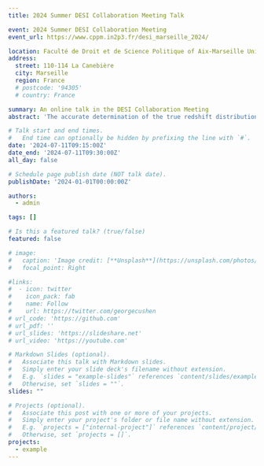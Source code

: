 ```yaml
---
title: 2024 Summer DESI Collaboration Meeting Talk

event: 2024 Summer DESI Collaboration Meeting
event_url: https://www.cppm.in2p3.fr/desi_marseille_2024/

location: Faculté de Droit et de Science Politique of Aix-Marseille Université. 
address:
  street: 110-114 La Canebière
  city: Marseille
  region: France
  # postcode: '94305'
  # country: France

summary: An online talk in the DESI Collaboration Meeting
abstract: 'The accurate determination of the true redshift distributions in tomographic bins is critical for cosmological constraints from photometric surveys. In this talk, I will first briefly introduce the redshift self-calibration method, which can utilize the photometric galaxy clustering alone, is highly convenient and avoids the challenges from incomplete or unrepresentative spectroscopic samples in external calibration. I will present some works on the validation and application of the self-calibration method. Then I will show the recent improvements we have made to the algorithm, which greatly expands the application range of self-calibration method and accurately reconstructs the redshift distributions for various mock data. Using the luminous red galaxy (LRG) sample of the Dark Energy Spectroscopic Instrument (DESI) survey, we find that the reconstructed results are comparable to the state-of-the-art external calibration. Finally, I will discuss the combination with spec-z cross correlation to further improve the reconstruction accuracy.'

# Talk start and end times.
#   End time can optionally be hidden by prefixing the line with `#`.
date: '2024-07-11T09:15:00Z'
date_end: '2024-07-11T09:30:00Z'
all_day: false

# Schedule page publish date (NOT talk date).
publishDate: '2024-01-01T00:00:00Z'

authors:
  - admin

tags: []

# Is this a featured talk? (true/false)
featured: false

# image:
#   caption: 'Image credit: [**Unsplash**](https://unsplash.com/photos/bzdhc5b3Bxs)'
#   focal_point: Right

#links:
#  - icon: twitter
#    icon_pack: fab
#    name: Follow
#    url: https://twitter.com/georgecushen
# url_code: 'https://github.com'
# url_pdf: ''
# url_slides: 'https://slideshare.net'
# url_video: 'https://youtube.com'

# Markdown Slides (optional).
#   Associate this talk with Markdown slides.
#   Simply enter your slide deck's filename without extension.
#   E.g. `slides = "example-slides"` references `content/slides/example-slides.md`.
#   Otherwise, set `slides = ""`.
slides: ""

# Projects (optional).
#   Associate this post with one or more of your projects.
#   Simply enter your project's folder or file name without extension.
#   E.g. `projects = ["internal-project"]` references `content/project/deep-learning/index.md`.
#   Otherwise, set `projects = []`.
projects:
  - example
---
```


<!-- {{% callout note %}}
Click on the **Slides** button above to view the built-in slides feature.
{{% /callout %}}

Slides can be added in a few ways:

- **Create** slides using Hugo Blox Builder's [_Slides_](https://docs.hugoblox.com/reference/content-types/) feature and link using `slides` parameter in the front matter of the talk file
- **Upload** an existing slide deck to `static/` and link using `url_slides` parameter in the front matter of the talk file
- **Embed** your slides (e.g. Google Slides) or presentation video on this page using [shortcodes](https://docs.hugoblox.com/reference/markdown/).

Further event details, including [page elements](https://docs.hugoblox.com/reference/markdown/) such as image galleries, can be added to the body of this page. -->
